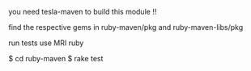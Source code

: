 you need tesla-maven to build this module !!

find the respective gems in ruby-maven/pkg and ruby-maven-libs/pkg

run tests use MRI ruby

$ cd ruby-maven
$ rake test
